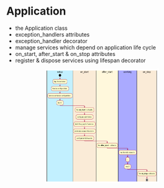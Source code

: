 # Application

- the Application class
- exception_handlers attributes
- exception_handler decorator
- manage services which depend on application life cycle
- on_start, after_start & on_stop attributes
- register & dispose services using lifespan decorator
<p align="center"><img width=300 height=300 src="./app-life-cycle.png"></p>
